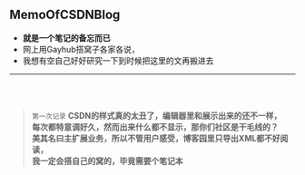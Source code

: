 ## MemoOfCSDNBlog
* **就是一个笔记的备忘而已**
* 网上用Gayhub搭窝子各家各说，  
* 我想有空自己好好研究一下到时候把这里的文再搬进去  



----
<br><br>

> `第一次记录` **CSDN的样式真的太丑了，编辑器里和展示出来的还不一样，  
每次都特意调好久，然而出来什么都不显示，那你们社区是干毛线的？  
美其名曰主扩展业务，所以不管用户感受，博客园里只导出XML都不好阅读，  
我一定会搭自己的窝的，毕竟需要个笔记本**
